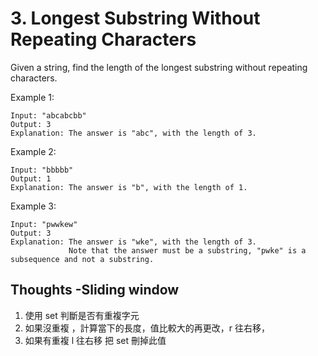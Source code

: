 # 3. Longest Substring Without Repeating Characters

Given a string, find the length of the longest substring without repeating characters.

Example 1:

```
Input: "abcabcbb"
Output: 3
Explanation: The answer is "abc", with the length of 3.
```

Example 2:

```
Input: "bbbbb"
Output: 1
Explanation: The answer is "b", with the length of 1.
```

Example 3:

```
Input: "pwwkew"
Output: 3
Explanation: The answer is "wke", with the length of 3.
             Note that the answer must be a substring, "pwke" is a subsequence and not a substring.
```

## Thoughts -Sliding window

1. 使用 set 判斷是否有重複字元
2. 如果沒重複 ，計算當下的長度，值比較大的再更改，r 往右移，
3. 如果有重複 l 往右移 把 set 刪掉此值
